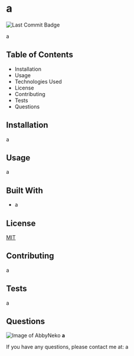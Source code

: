 # a
![Last Commit Badge](https://img.shields.io/github/last-commit/AbbyNeko/BCS-HW9)


a

## Table of Contents
* Installation
* Usage
* Technologies Used
* License
* Contributing
* Tests
* Questions

## Installation
a

## Usage
a

## Built With
* a

## License
[MIT](https://choosealicense.com/licenses/mit/)


## Contributing
a


## Tests
a


## Questions
![Image of AbbyNeko](https://avatars2.githubusercontent.com/u/17650466?v=4&s=200)
**a**

If you have any questions, please contact me at: a